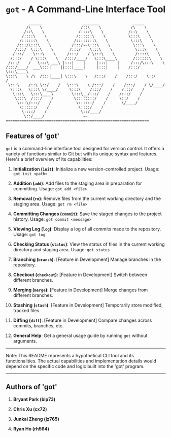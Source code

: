 # `got` - A Command-Line Interface Tool

```
          ______                  _______               _____         
         /\    \                 /::\    \             /\    \         
        /::\    \               /::::\    \           /::\    \        
       /::::\    \             /::::::\    \          \:::\    \       
      /::::::\    \           /::::::::\    \          \:::\    \      
     /:::/\:::\    \         /:::/~~\:::\    \          \:::\    \     
    /:::/  \:::\    \       /:::/    \:::\    \          \:::\    \    
   /:::/    \:::\    \     /:::/    / \:::\    \         /::::\    \   
  /:::/    / \:::\    \   /:::/____/   \:::\____\       /::::::\    \  
 /:::/    /   \:::\ ___\ |:::|    |     |:::|    |     /:::/\:::\    \ 
/:::/____/  ___\:::|    ||:::|____|     |:::|    |    /:::/  \:::\____\
\:::\    \ /\  /:::|____| \:::\    \   /:::/    /    /:::/    \::/    /
 \:::\    /::\ \::/    /   \:::\    \ /:::/    /    /:::/    / \/____/ 
  \:::\   \:::\ \/____/     \:::\    /:::/    /    /:::/    /          
   \:::\   \:::\____\        \:::\__/:::/    /    /:::/    /           
    \:::\  /:::/    /         \::::::::/    /     \::/    /            
     \:::\/:::/    /           \::::::/    /       \/____/             
      \::::::/    /             \::::/    /                            
       \::::/    /               \::/____/                             
        \::/____/                 ~~                                   
===============================================================
```

## Features of 'got'

`got` is a command-line interface tool designed for version control. It offers a variety of functions similar to Git but with its unique syntax and features. Here's a brief overview of its capabilities:

1. **Initialization (`init`)**: Initialize a new version-controlled project. Usage: `got init <path>`

2. **Addition (`add`)**: Add files to the staging area in preparation for committing. Usage: `got add <file>`

3. **Removal (`rm`)**: Remove files from the current working directory and the staging area. Usage: `got rm <file>`

4. **Committing Changes (`commit`)**: Save the staged changes to the project history. Usage: `got commit <message>`

5. **Viewing Log (`log`)**: Display a log of all commits made to the repository. Usage: `got log`

6. **Checking Status (`status`)**: View the status of files in the current working directory and staging area. Usage: `got status`

7. **Branching (`branch`)**: [Feature in Development] Manage branches in the repository.

8. **Checkout (`checkout`)**: [Feature in Development] Switch between different branches.

9. **Merging (`merge`)**: [Feature in Development] Merge changes from different branches.

10. **Stashing (`stash`)**: [Feature in Development] Temporarily store modified, tracked files.

11. **Diffing (`diff`)**: [Feature in Development] Compare changes across commits, branches, etc.

12. **General Help**: Get a general usage guide by running `got` without arguments.

---

Note: This README represents a hypothetical CLI tool and its functionalities. The actual capabilities and implementation details would depend on the specific code and logic built into the 'got' program.

--- 

## Authors of 'got'

1. **Bryant Park (blp73)**

2. **Chris Xu (cx72)**

3. **Junkai Zheng (jz765)**

4. **Ryan Ho (rh564)**
